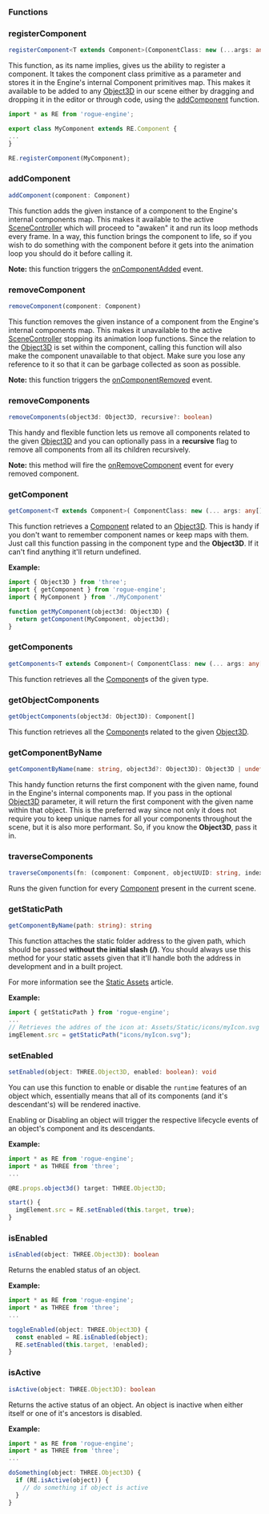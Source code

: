 ### Functions

### registerComponent

```typescript
registerComponent<T extends Component>(ComponentClass: new (...args: any[]) => T): void
```

This function, as its name implies, gives us the ability to register a component. It takes the component class primitive as a parameter and stores it in the Engine's internal Component primitives map. This makes it available to be added to any [Object3D](https://threejs.org/docs/#api/en/core/Object3D) in our scene either by dragging and dropping it in the editor or through code, using the [addComponent](#addcomponent) function.

```javascript
import * as RE from 'rogue-engine';

export class MyComponent extends RE.Component {
...
}

RE.registerComponent(MyComponent);

```

### addComponent

```typescript
addComponent(component: Component)
```
This function adds the given instance of a component to the Engine's internal components map. This makes it available to the active [SceneController](/EngineAPI/scenecontroller) which will proceed to "awaken" it and run its loop methods every frame. In a way, this function brings the component to life, so if you wish to do something with the component before it gets into the animation loop you should do it before calling it.

**Note:** this function triggers the [onComponentAdded](#oncomponentadded) event.

### removeComponent

```typescript
removeComponent(component: Component)
```

This function removes the given instance of a component from the Engine's internal components map. This makes it unavailable to the active [SceneController](/EngineAPI/scenecontroller) stopping its animation loop functions. Since the relation to the [Object3D](https://threejs.org/docs/#api/en/core/Object3D) is set within the component, calling this function will also make the component unavailable to that object. Make sure you lose any reference to it so that it can be garbage collected as soon as possible.

**Note:** this function triggers the [onComponentRemoved](#oncomponentremoved) event.

### removeComponents

```typescript
removeComponents(object3d: Object3D, recursive?: boolean)
```

This handy and flexible function lets us remove all components related to the given [Object3D](https://threejs.org/docs/#api/en/core/Object3D) and you can optionally pass in a **recursive** flag to remove all components from all its children recursively.

**Note:** this method will fire the [onRemoveComponent](#onremovecomponent) event for every removed component.

### getComponent

```typescript
getComponent<T extends Component>( ComponentClass: new (... args: any[]) => T, object3d: THREE.Object3D ): T | undefined
```
This function retrieves a [Component](/EngineAPI/component) related to an [Object3D](https://threejs.org/docs/#api/en/core/Object3D). This is handy if you don't want to remember component names or keep maps with them. Just call this function passing in the component type and the **Object3D**. If it can't find anything it'll return undefined.

**Example:**

```javascript
import { Object3D } from 'three';
import { getComponent } from 'rogue-engine';
import { MyComponent } from './MyComponent'

function getMyComponent(object3d: Object3D) {
  return getComponent(MyComponent, object3d);
}
```

### getComponents

```typescript
getComponents<T extends Component>( ComponentClass: new (... args: any[]) => T ): T[]
```
This function retrieves all the [Component](/EngineAPI/component)s of the given type.

### getObjectComponents

```typescript
getObjectComponents(object3d: Object3D): Component[]
```
This function retrieves all the [Component](/EngineAPI/component)s related to the given [Object3D](https://threejs.org/docs/#api/en/core/Object3D).

### getComponentByName

```typescript
getComponentByName(name: string, object3d?: Object3D): Object3D | undefined
```

This handy function returns the first component with the given name, found in the Engine's internal components map. If you pass in the optional [Object3D](https://threejs.org/docs/#api/en/core/Object3D) parameter, it will return the first component with the given name within that object. This is the preferred way since not only it does not require you to keep unique names for all your components throughout the scene, but it is also more performant. So, if you know the **Object3D**, pass it in.

### traverseComponents

```typescript
traverseComponents(fn: (component: Component, objectUUID: string, index: number) => void)
```
Runs the given function for every [Component](/EngineAPI/component) present in the current scene.

### getStaticPath

```typescript
getComponentByName(path: string): string
```
This function attaches the static folder address to the given path, which should be passed **without the initial slash (/)**. You should always use this method for your static assets given that it'll handle both the address in development and in a built project.

For more information see the [Static Assets](/workflow/StaticAssets) article.

**Example:**

```javascript
import { getStaticPath } from 'rogue-engine';
...
// Retrieves the addres of the icon at: Assets/Static/icons/myIcon.svg
imgElement.src = getStaticPath("icons/myIcon.svg");

```

### setEnabled

```typescript
setEnabled(object: THREE.Object3D, enabled: boolean): void
```
You can use this function to enable or disable the `runtime` features of an object which, essentially means that all of its components (and it's descendant's) will be rendered inactive.

Enabling or Disabling an object will trigger the respective lifecycle events of an object's component and its descendants.

**Example:**

```javascript
import * as RE from 'rogue-engine';
import * as THREE from 'three';
...

@RE.props.object3d() target: THREE.Object3D;

start() {
  imgElement.src = RE.setEnabled(this.target, true);
}

```

### isEnabled

```typescript
isEnabled(object: THREE.Object3D): boolean
```
Returns the enabled status of an object.

**Example:**

```javascript
import * as RE from 'rogue-engine';
import * as THREE from 'three';
...

toggleEnabled(object: THREE.Object3D) {
  const enabled = RE.isEnabled(object);
  RE.setEnabled(this.target, !enabled);
}

```

### isActive

```typescript
isActive(object: THREE.Object3D): boolean
```
Returns the active status of an object. An object is inactive when either itself or one of it's ancestors is disabled.

**Example:**

```javascript
import * as RE from 'rogue-engine';
import * as THREE from 'three';
...

doSomething(object: THREE.Object3D) {
  if (RE.isActive(object)) {
    // do something if object is active
  }
}

```